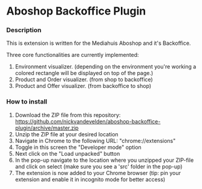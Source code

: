 # Aboshop Backoffice Plugin

### Description

This is extension is written for the Mediahuis Aboshop and it's Backoffice.

Three core functionalities are currently implemented:

1. Environment visualizer. (depending on the environment you're working a colored rectangle will be displayed on top of the page.)
2. Product and Order visualizer. (from shop to backoffice)
3. Product and Offer visualizer. (from backoffice to shop)

### How to install

1. Download the ZIP file from this repository: https://github.com/nickvandevelden/aboshop-backoffice-plugin/archive/master.zip
2. Unzip the ZIP file at your desired location
3. Navigate in Chrome to the following URL: "chrome://extensions"
4. Toggle in this screen the "Developer mode" option
5. Next click on the "Load unpacked" button
6. In the pop-up navigate to the location where you unzipped your ZIP-file and click on select (make sure you see a 'src' folder in the pop-up)
7. The extension is now added to your Chrome browser (tip: pin your extension and enable it in incognito mode for better access)

